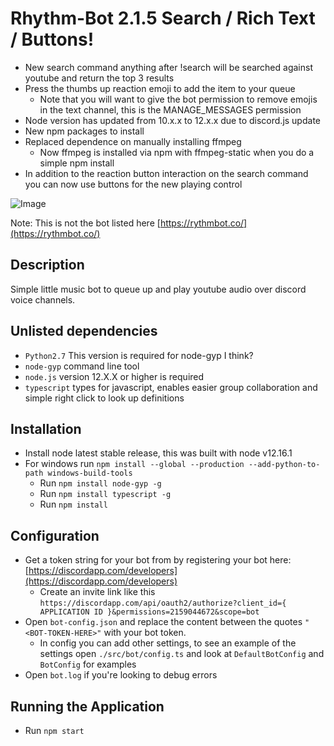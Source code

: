 # Rhythm-Bot 2.1.5 Search / Rich Text / Buttons!

-   New search command anything after !search will be searched against youtube and return the top 3 results
-   Press the thumbs up reaction emoji to add the item to your queue
    -   Note that you will want to give the bot permission to remove emojis in the text channel, this is the MANAGE_MESSAGES permission
-   Node version has updated from 10.x.x to 12.x.x due to discord.js update
-   New npm packages to install
-   Replaced dependence on manually installing ffmpeg
    -   Now ffmpeg is installed via npm with ffmpeg-static when you do a simple npm install
-   In addition to the reaction button interaction on the search command you can now use buttons for the new playing control

![Image](https://imgur.com/B2xLVgU.png)

Note: This is not the bot listed here [https://rythmbot.co/](https://rythmbot.co/)

## Description

Simple little music bot to queue up and play youtube audio over discord voice channels.

## Unlisted dependencies

-   `Python2.7` This version is required for node-gyp I think?
-   `node-gyp` command line tool
-   `node.js` version 12.X.X or higher is required
-   `typescript` types for javascript, enables easier group collaboration and simple right click to look up definitions

## Installation

-   Install node latest stable release, this was built with node v12.16.1
-   For windows run `npm install --global --production --add-python-to-path windows-build-tools`
    -   Run `npm install node-gyp -g`
    -   Run `npm install typescript -g`
    -   Run `npm install`

## Configuration

-   Get a token string for your bot from by registering your bot here: [https://discordapp.com/developers](https://discordapp.com/developers)
    -   Create an invite link like this
        `https://discordapp.com/api/oauth2/authorize?client_id={ APPLICATION ID }&permissions=2159044672&scope=bot`
-   Open `bot-config.json` and replace the content between the quotes `"<BOT-TOKEN-HERE>"` with your bot token.
    -   In config you can add other settings, to see an example of the settings open `./src/bot/config.ts` and look at `DefaultBotConfig` and `BotConfig` for examples
-   Open `bot.log` if you're looking to debug errors

## Running the Application

-   Run `npm start`
